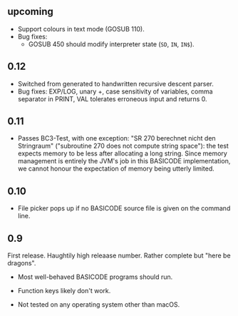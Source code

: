 ## upcoming

*   Support colours in text mode (GOSUB 110).
*   Bug fixes:
    *   GOSUB 450 should modify interpreter state (`SD`, `IN`, `IN$`).

## 0.12

*   Switched from generated to handwritten recursive descent parser.
*   Bug fixes: EXP/LOG, unary +, case sensitivity of variables, comma 
    separator in PRINT, VAL tolerates erroneous input and returns 0.

## 0.11

*   Passes BC3-Test, with one exception: "SR 270 berechnet nicht den
    Stringraum" ("subroutine 270 does not compute string space"): the test 
    expects memory to be less after allocating a long string. Since memory 
    management is entirely the JVM's job in this BASICODE implementation, we
    cannot honour the expectation of memory being utterly limited.

## 0.10

*   File picker pops up if no BASICODE source file is given on the command line.

## 0.9

First release. Haughtily high releaase number. Rather complete but "here be 
dragons".

*   Most well-behaved BASICODE programs should run.

*   Function keys likely don't work.

*   Not tested on any operating system other than macOS.
